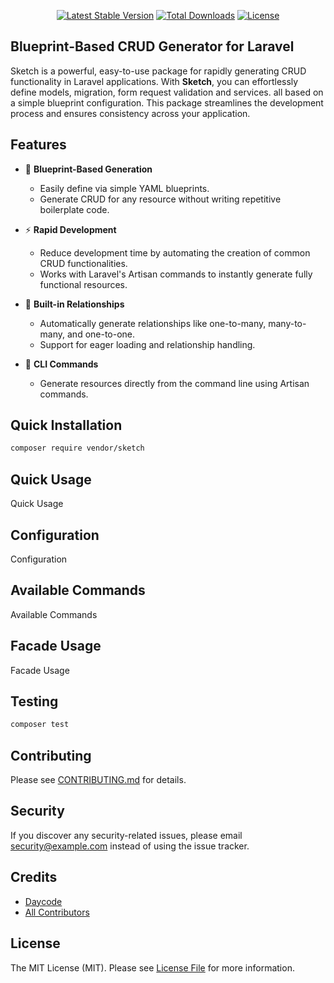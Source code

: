 <!-- <p align="center">
  <img src="https://github.com/dayCod/curtain/blob/main/art/curtain-logo.png" alt="Curtain Logo">
</p> -->

<p align="center">
  <a href="https://packagist.org/packages/vendor/curtain"><img src="https://img.shields.io/packagist/v/vendor/curtain" alt="Latest Stable Version"></a>
  <a href="https://packagist.org/packages/vendor/curtain"><img src="https://img.shields.io/packagist/dt/vendor/curtain" alt="Total Downloads"></a>
  <a href="https://packagist.org/packages/vendor/curtain"><img src="https://img.shields.io/packagist/l/vendor/curtain" alt="License"></a>
<!--   <a href="https://github.com/dayCod/curtain/actions"><img src="https://github.com/dayCod/curtain/workflows/tests/badge.svg" alt="Build Status"></a> -->
</p>

## Blueprint-Based CRUD Generator for Laravel

Sketch is a powerful, easy-to-use package for rapidly generating CRUD functionality in Laravel applications. With **Sketch**, you can effortlessly define models, migration, form request validation and services. all based on a simple blueprint configuration. This package streamlines the development process and ensures consistency across your application.

## Features

- 📝 **Blueprint-Based Generation**
  - Easily define via simple YAML blueprints.
  - Generate CRUD for any resource without writing repetitive boilerplate code.

- ⚡ **Rapid Development**
  - Reduce development time by automating the creation of common CRUD functionalities.
  - Works with Laravel's Artisan commands to instantly generate fully functional resources.

- 🧩 **Built-in Relationships**
  - Automatically generate relationships like one-to-many, many-to-many, and one-to-one.
  - Support for eager loading and relationship handling.

- 🔧 **CLI Commands**
  - Generate resources directly from the command line using Artisan commands.

## Quick Installation

```bash
composer require vendor/sketch
```

## Quick Usage
Quick Usage

## Configuration
Configuration

## Available Commands
Available Commands

## Facade Usage
Facade Usage

## Testing

```bash
composer test
```

## Contributing

Please see [CONTRIBUTING.md](CONTRIBUTING.md) for details.

## Security

If you discover any security-related issues, please email security@example.com instead of using the issue tracker.

## Credits

- [Daycode](https://github.com/dayCod)
- [All Contributors](../../contributors)

## License

The MIT License (MIT). Please see [License File](LICENSE.md) for more information.
